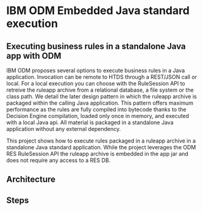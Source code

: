 # IBM ODM Embedded Java standard execution
## Executing business rules in a standalone Java app with ODM

IBM ODM proposes several options to execute business rules in a Java application. Invocation can be remote to HTDS through a REST/JSON call or local.
For a local execution you can choose with the RuleSession API to retreive the ruleapp archive from a relational database, a file system or the class path.
We detail the later design pattern in which the ruleapp archive is packaged within the calling Java application.
This pattern offers maximum performance as the rules are fully compiled into bytecode thanks to the Decision Engine compilation, loaded only once in memory, and executed with a local Java api. All material is packaged in a standalone Java application without any external dependency.

This project shows how to execute rules packaged in a ruleapp archive in a standalone Java standard application.
While the project leverages the ODM RES RuleSession API the ruleapp archive is embedded in the app jar and does not require any access to a RES DB.

## Architecture

## Steps
